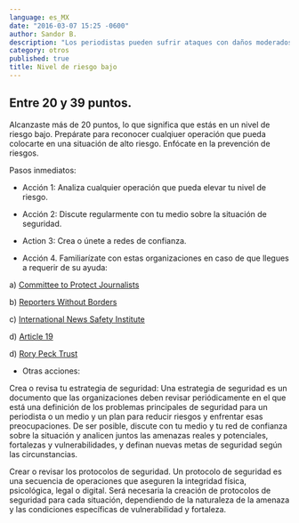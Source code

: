 ```yaml
---
language: es_MX
date: "2016-03-07 15:25 -0600"
author: Sandor B.
description: "Los periodistas pueden sufrir ataques con daños moderados a su integridad física, psicológica, legal o digital."
category: otros
published: true
title: Nivel de riesgo bajo
---
```


## Entre 20 y 39 puntos. 

Alcanzaste más de 20 puntos, lo que significa que estás en un nivel de riesgo bajo. Prepárate para reconocer cualqiuer operación que pueda colocarte en una situación de alto riesgo. Enfócate en la prevención de riesgos.


Pasos inmediatos:

- Acción 1: Analiza cualquier operación que pueda elevar tu nivel de riesgo.

- Acción 2: Discute regularmente con tu medio sobre la situación de seguridad.

- Action 3: Crea o únete a redes de confianza.

- Acción 4. Familiarízate con estas organizaciones en caso de que llegues a requerir de su ayuda:

a) [Committee to Protect Journalists](https://www.cpj.org/campaigns/assistance/how-to-get-help.php)

b) [Reporters Without Borders](http://en.rsf.org/a-hotline-for-journalists-in-17-04-2007,21749.html)

c) [International News Safety Institute](http://www.newssafety.org/contact/)

d) [Article 19](http://www.article19.org/pages/en/contact-us.html)

d) [Rory Peck Trust](https://rorypecktrust.org/Contact)

- Otras acciones:

Crea o revisa tu estrategia de seguridad: Una estrategia de seguridad es un documento que las organizaciones deben revisar periódicamente en el que está una definición de los problemas principales de seguridad para un periodista o un medio y un plan para reducir riesgos y enfrentar esas preocupaciones. De ser posible, discute con tu medio y tu red de confianza sobre la situación y analicen juntos las amenazas reales y potenciales, fortalezas y vulnerabilidades, y definan nuevas metas de seguridad según las circunstancias.

Crear o revisar los protocolos de seguridad. Un protocolo de seguridad es una secuencia de operaciones que aseguren la integridad física, psicológica, legal o digital. Será necesaria la creación de protocolos de seguridad para cada situación, dependiendo de la naturaleza de la amenaza y las condiciones específicas de vulnerabilidad y fortaleza.
